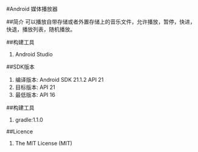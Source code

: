 #Android 媒体播放器

##简介
可以播放自带存储或者外置存储上的音乐文件，允许播放，暂停，快进，快退，播放列表，随机播放。


##构建工具
1. Android Studio

##SDK版本
1. 编译版本: Android SDK 21.1.2 API 21
2. 目标版本: API 21
3. 最低版本: API 16

##构建工具
1. gradle:1.1.0

##Licence
1. The MIT License (MIT)